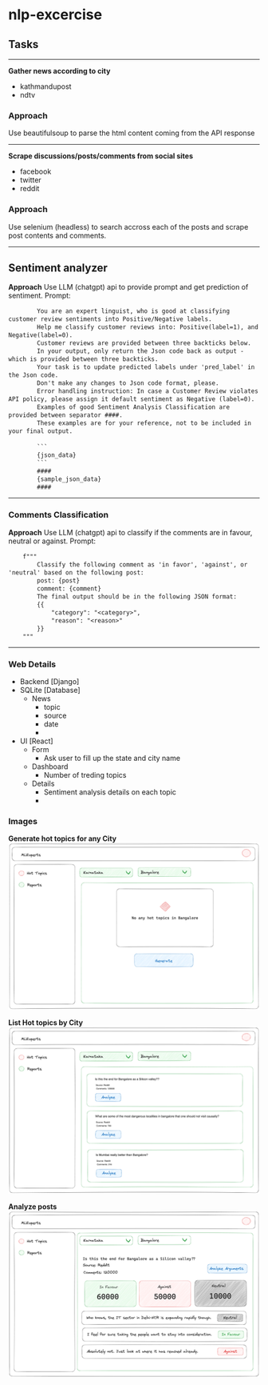 # nlp-excercise

## Tasks
---
**Gather news according to city**
- kathmandupost
- ndtv

###  Approach 
Use beautifulsoup to parse the html content coming from the API response

---
**Scrape discussions/posts/comments from social sites**
- facebook
- twitter
 - reddit

###  Approach 
Use selenium (headless) to search accross each of the posts and scrape post contents and comments.

---

## Sentiment analyzer

**Approach**
Use LLM (chatgpt) api to provide prompt and get prediction of sentiment.
Prompt: 
```
        You are an expert linguist, who is good at classifying customer review sentiments into Positive/Negative labels.
        Help me classify customer reviews into: Positive(label=1), and Negative(label=0).
        Customer reviews are provided between three backticks below.
        In your output, only return the Json code back as output - which is provided between three backticks.
        Your task is to update predicted labels under 'pred_label' in the Json code.
        Don't make any changes to Json code format, please.
        Error handling instruction: In case a Customer Review violates API policy, please assign it default sentiment as Negative (label=0).
        Examples of good Sentiment Analysis Classification are provided between separator ####.
        These examples are for your reference, not to be included in your final output.

        ```
        {json_data}
        ```
        ####
        {sample_json_data}
        ####
```

---

### Comments Classification
**Approach**
Use LLM (chatgpt) api to classify if the comments are in favour, neutral or against.
Prompt: 
```
    f"""            
        Classify the following comment as 'in favor', 'against', or 'neutral' based on the following post:
        post: {post}
        comment: {comment}
        The final output should be in the following JSON format:
        {{
            "category": "<category>",
            "reason": "<reason>"
        }}
    """

```
---
### Web Details
- Backend [Django]
- SQLite [Database]
    - News
        - topic
        - source
        - date
        - 
- UI [React]
    - Form
        - Ask user to fill up the state and city name
    - Dashboard
        - Number of treding topics
    - Details
        - Sentiment analysis details on each topic
        -  

### Images

**Generate hot topics for any City** 
![alt text](https://github.com/ahnupsingh/nlp-excercise/blob/main/generate-hot-topics.png?raw=true)

**List Hot topics by City** 
![alt text](https://github.com/ahnupsingh/nlp-excercise/blob/main/nlp-hot-topics.png?raw=true)

**Analyze posts** 
![alt text](https://github.com/ahnupsingh/nlp-excercise/blob/main/analyze-post.png?raw=true)